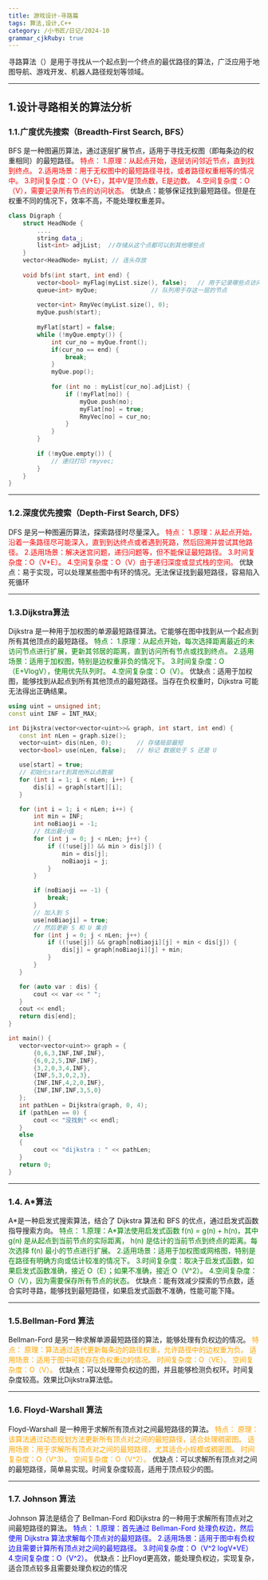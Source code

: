 ```yaml
---
title: 游戏设计-寻路篇
tags: 算法,设计,C++
category: /小书匠/日记/2024-10
grammar_cjkRuby: true
---
```



寻路算法（）是用于寻找从一个起点到一个终点的最优路径的算法，广泛应用于地图导航、游戏开发、机器人路径规划等领域。

---------
## 1.设计寻路相关的算法分析
### 1.1.广度优先搜索（Breadth-First Search, BFS）
BFS 是一种图遍历算法，通过逐层扩展节点，适用于寻找无权图（即每条边的权重相同）的最短路径。
<font color = "red">特点：
1.原理：从起点开始，逐层访问邻近节点，直到找到终点。
2.适用场景：用于无权图中的最短路径寻找，或者路径权重相等的情况中。
3.时间复杂度：O（V+E），其中V是顶点数，E是边数。
4.空间复杂度：O（V），需要记录所有节点的访问状态。</font>
<font>优缺点：能够保证找到最短路径。但是在权重不同的情况下，效率不高，不能处理权重差异。</font>
``` c++
class Digraph {
	struct HeadNode {
		....
		string data_;
		list<int> adjList;  //存储从这个点都可以到其他哪些点
	}
	vector<HeadNode> myList; // 连头存放
	
	void bfs(int start, int end) {
		vector<bool> myFlag(myList.size(), false);   // 用于记录哪些点访问过
		queue<int> myQue;				// 队列用于存这一层的节点
		
		vector<int> RmyVec(myList.size(), 0);
		myQue.push(start);
		
		myFlat[start] = false;
		while (!myQue.empty()) {
			int cur_no = myQue.front();
			if(cur_no == end) {
				break;
			}
			myQue.pop();
			
			for (int no : myList[cur_no].adjList) {
				if (!myFlat[no]) {
					myQue.push(no);
					myFlat[no] = true;
					RmyVec[no] = cur_no;
				}
			}
		}
		
		if (!myQue.empty()) {
			// 递归打印 rmyvec;
		}
	}
}
```

 ---
 
### 1.2.深度优先搜索（Depth-First Search, DFS）
DFS 是另一种图遍历算法，探索路径时尽量深入。
<font color = "red">特点：
1.原理：从起点开始，沿着一条路径尽可能深入，直到到达终点或者遇到死路，然后回溯并尝试其他路径。
2.适用场景：解决迷宫问题，递归问题等，但不能保证最短路径。
3.时间复杂度：O（V+E）。
4.空间复杂度：O（V）由于递归深度或显式栈的空间。</font>
<font>优缺点：易于实现，可以处理某些图中有环的情况。无法保证找到最短路径，容易陷入死循环</font>

 ---
 
### 1.3.Dijkstra算法
Dijkstra 是一种用于加权图的单源最短路径算法。它能够在图中找到从一个起点到所有其他顶点的最短路径。
<font color = "green">特点：
1.原理：从起点开始，每次选择距离最近的未访问节点进行扩展，更新其邻居的距离，直到访问所有节点或找到终点。
2.适用场景：适用于加权图，特别是边权重非负的情况下。
3.时间复杂度：O（E+VlogV），使用优先队列时。
4.空间复杂度：O（V）。</font>
<font>优缺点：适用于加权图，能够找到从起点到所有其他顶点的最短路径。当存在负权重时，Dijkstra 可能无法得出正确结果。</font>
 
 ``` c++
 using uint = unsigned int;
const uint INF = INT_MAX;

int Dijkstra(vector<vector<uint>>& graph, int start, int end) {
	const int nLen = graph.size();
	vector<uint> dis(nLen, 0);       // 存储局部最短
	vector<bool> use(nLen, false);   // 标记 数据处于 S 还是 U

	use[start] = true;
	// 初始化start到其他所以点数据
	for (int i = 1; i < nLen; i++) {
		dis[i] = graph[start][i];
	}

	for (int i = 1; i < nLen; i++) {
		int min = INF;
		int noBiaoji = -1;
		// 找出最小值
		for (int j = 0; j < nLen; j++) {
			if ((!use[j]) && min > dis[j]) {
				min = dis[j];
				noBiaoji = j;
			}
		}

		if (noBiaoji == -1) {
			break;
		}
		// 加入到 S
		use[noBiaoji] = true;
		// 然后更新 S 和 U 集合
		for (int j = 0; j < nLen; j++) {
			if ((!use[j]) && graph[noBiaoji][j] + min < dis[j]) {
				dis[j] = graph[noBiaoji][j] + min;
			}
		}
	}

	for (auto var : dis) {
		cout << var << " ";
	}
	cout << endl;
	return dis[end];
}

int main() {
	vector<vector<uint>> graph = {
		{0,6,3,INF,INF,INF},
		{6,0,2,5,INF,INF},
		{3,2,0,3,4,INF},
		{INF,5,3,0,2,3},
		{INF,INF,4,2,0,INF},
		{INF,INF,INF,3,5,0}
	};
	int pathLen = Dijkstra(graph, 0, 4);
	if (pathLen == 0) {
		cout << "没找到" << endl;
	}
	else
	{
		cout << "dijkstra : " << pathLen;
	}
	return 0;
}
 ```
  ---
  
### 1.4. A*算法
A*是一种启发式搜索算法，结合了 Dijkstra 算法和 BFS 的优点，通过启发式函数指导搜索方向。
<font  color = "green">特点：
1.原理：A\*算法使用启发式函数 f(n) = g(n) + h(n)，其中 g(n) 是从起点到当前节点的实际距离， h(n) 是估计的当前节点到终点的距离。每次选择 f(n) 最小的节点进行扩展。
2.适用场景：适用于加权图或网格图，特别是在路径有明确方向或估计较准的情况下。
3.时间复杂度：取决于启发式函数，如果启发式函数准确，接近 O（E）；如果不准确，接近 O（V^2）。
4.空间复杂度：O（V），因为需要保存所有节点的状态。</font>
<font>优缺点：能有效减少探索的节点数，适合实时寻路，能够找到最短路径，如果启发式函数不准确，性能可能下降。</font>
 
 ---
 ### 1.5.Bellman-Ford 算法
 Bellman-Ford 是另一种求解单源最短路径的算法，能够处理有负权边的情况。
 <font color = "orange">特点：
 原理：算法通过迭代更新每条边的路径权重，允许路径中的边权重为负。
 适用场景：适用于图中可能存在负权重边的情况。
 时间复杂度：O（VE）。
 空间复杂度：O（V）。</font>
 <font>优缺点：可以处理带负权边的图，并且能够检测负权环。时间复杂度较高。效果比Dijkstra算法低。</font>
 
 --- 
 ### 1.6. Floyd-Warshall 算法
 Floyd-Warshall 是一种用于求解所有顶点对之间最短路径的算法。
 <font color = "orange">特点：
 原理：该算法通过动态规划方法更新所有顶点对之间的最短路径，适合处理稠密图。
 适用场景：用于求解所有顶点对之间的最短路径，尤其适合小规模或稠密图。
 时间复杂度：O（V^3）。
 空间复杂度：O（V^2）。</font>
 <font>优缺点：可以求解所有顶点对之间的最短路径，简单易实现。时间复杂度较高，适用于顶点较少的图。</font>
 
 --- 
 ### 1.7. Johnson 算法
 Johnson 算法是结合了 Bellman-Ford 和Dijkstra 的一种用于求解所有顶点对之间最短路径的算法。
 <font color = "blue">特点：
1.原理：首先通过 Bellman-Ford 处理负权边，然后使用 Dijkstra 算法求解每个顶点对的最短路径。
2.适用场景：适用于图中有负权边且需要计算所有顶点对之间的最短路径。
3.时间复杂度：O（V^2 logV+VE）
4.空间复杂度：O（V^2）。</font>
<font>优缺点：比Floyd更高效，能处理负权边，实现复杂，适合顶点较多且需要处理负权边的情况</font>